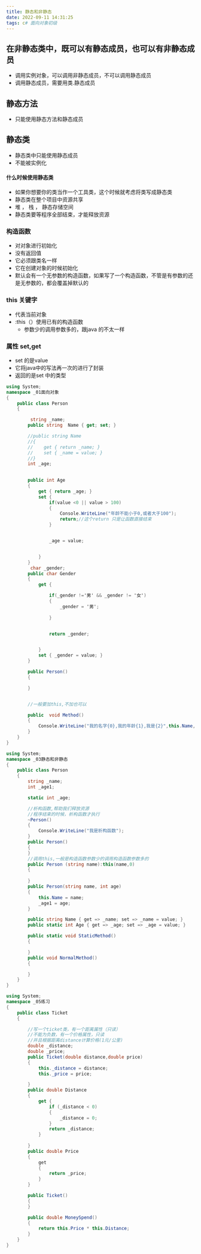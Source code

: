 ```yaml
---
title: 静态和非静态
date: 2022-09-11 14:31:25
tags: c# 面向对象初级
---
```


## 在非静态类中，既可以有静态成员，也可以有非静态成员
- 调用实例对象，可以调用非静态成员，不可以调用静态成员
- 调用静态成员，需要用类.静态成员

## 静态方法
- 只能使用静态方法和静态成员



## 静态类
- 静态类中只能使用静态成员
- 不能被实例化


#### 什么时候使用静态类
- 如果你想要你的类当作一个工具类，这个时候就考虑将类写成静态类
- 静态类在整个项目中资源共享
- 堆 ， 栈 ， 静态存储空间
- 静态类要等程序全部结束，才能释放资源


### 构造函数
- 对对象进行初始化
- 没有返回值
- 它必须跟类名一样
- 它在创建对象的时候初始化
- 默认会有一个无参数的构造函数，如果写了一个构造函数，不管是有参数的还是无参数的，都会覆盖掉默认的


### this 关键字
- 代表当前对象
- :this（）使用已有的构造函数
    - 参数少的调用参数多的，跟java 的不太一样


### 属性 set,get 
- set 的是value 
- 它将java中的写法再一次的进行了封装
- 返回的是set 中的类型

```csharp
using System;
namespace _01面向对象
{
    public class Person
    {

         string _name;
        public string  Name { get; set; }

        //public string Name
        //{
        //    get { return _name; }
        //    set { _name = value; }
        //}
        int _age;

        
        public int Age
        {
            get { return _age; }
            set {
                if(value <0 || value > 100)
                {
                    Console.WriteLine("年龄不能小于0,或者大于100");
                    return;//这个return 只是让函数直接结束
                }


                _age = value;


            }
        }
         char _gender;
        public char Gender
        {
            get {

                if(_gender !='男' && _gender != '女')
                {
                    _gender = '男';
                 
                }


                return _gender;


            }
            set { _gender = value; }
        }

        public Person()
        {

        }


        //一般要加this,不加也可以

        public  void Method()
        {
            Console.WriteLine("我的名字{0},我的年龄{1},我是{2}",this.Name,this.Age,this.Gender);
        }
    }
}


```
```csharp
using System;
namespace _03静态和非静态
{
    public class Person
    {
        string _name;
        int _age1;

        static int _age;

        //析构函数,帮助我们释放资源
        //程序结束的时候，析构函数才执行
        ~Person()
        {
            Console.WriteLine("我是析构函数");
        }
        public Person()
        {
        }
        //调用this,一般是构造函数参数少的调用构造函数参数多的
        public Person (string name):this(name,0)
        {
                 
        }
        public Person(string name, int age)
        {
            this.Name = name;
            _age1 = age;
        }

        public string Name { get => _name; set => _name = value; }
        public static int Age { get => _age; set => _age = value; }

        public static void StaticMethod()
        {

        }
        public void NormalMethod()
        {

        }
    }
}


```
```csharp
using System;
namespace _05练习
{
    public class Ticket
    {

        //写一个ticket类，有一个距离属性（只读）
        //不能为负数，有一个价格属性，只读
        //并且根据距离distance计算价格(1元/公里)
        double _distance;
        double _price;
        public Ticket(double distance,double price)
        {
            this._distance = distance;
            this._price = price;

        }
        public double Distance
        {
            get {
                if (_distance < 0)
                {
                    _distance = 0;
                }
                return _distance;
            }
            
        }
        public double Price
        {
            get
            {
                return _price;
            }
        }

        public Ticket()
        {
        }

        public double MoneySpend()
        {
            return this.Price * this.Distance;
        }
    }
}


```
